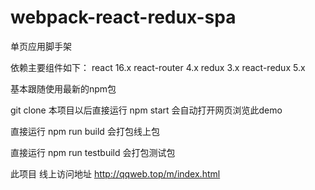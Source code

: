 # webpack-react-redux-spa

单页应用脚手架

依赖主要组件如下：
react 16.x
react-router 4.x
redux 3.x
react-redux 5.x

基本跟随使用最新的npm包

git clone 本项目以后直接运行 npm start 会自动打开网页浏览此demo

直接运行 npm run build 会打包线上包

直接运行 npm run testbuild 会打包测试包

此项目 线上访问地址 http://qqweb.top/m/index.html


